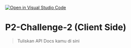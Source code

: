 [![Open in Visual Studio Code](https://classroom.github.com/assets/open-in-vscode-718a45dd9cf7e7f842a935f5ebbe5719a5e09af4491e668f4dbf3b35d5cca122.svg)](https://classroom.github.com/online_ide?assignment_repo_id=13328341&assignment_repo_type=AssignmentRepo)
# P2-Challenge-2 (Client Side)

> Tuliskan API Docs kamu di sini
